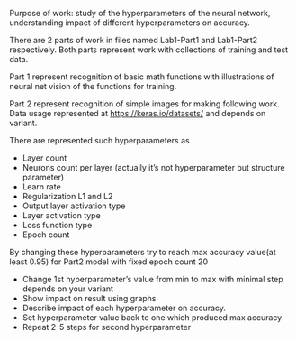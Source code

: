 Purpose of work: study of the hyperparameters of the neural network, understanding impact of different hyperparameters on accuracy.

There are 2 parts of work in files named Lab1-Part1 and Lab1-Part2 respectively. Both parts represent work with collections of training and test data. 

Part 1 represent recognition of basic math functions with illustrations of neural net vision of the functions for training. 

Part 2 represent recognition of simple images for making following work. Data usage represented at https://keras.io/datasets/ and depends on variant.

There are represented such hyperparameters as

- Layer count
- Neurons count per layer (actually it’s not hyperparameter but structure parameter)
- Learn rate
- Regularization L1 and L2
- Output layer activation type
- Layer activation type
- Loss function type
- Epoch count

By changing these hyperparameters try to reach max accuracy value(at least 0.95) for Part2 model with fixed epoch count 20
  
- Change 1st hyperparameter’s value from min to max with minimal step depends on your variant
- Show impact on result using graphs
- Describe impact of each hyperparameter on accuracy.
- Set hyperparameter value back to one which produced max accuracy
- Repeat 2-5 steps for second hyperparameter
